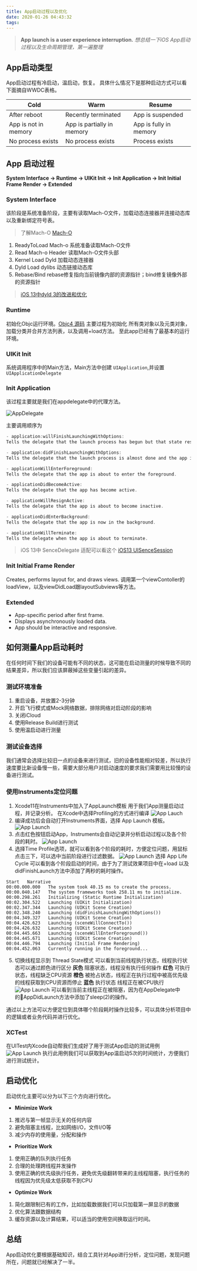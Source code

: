 ```yaml
---
title: App启动过程以及优化
date: 2020-01-26 04:43:32
tags:
---
```


> **App launch is a user experience interruption.**
> *想总结一下iOS App启动过程以及生命周期管理，第一遍整理*

## App启动类型
 App启动过程有冷启动，温启动，恢复。 具体什么情况下是那种启动方式可以看下面摘自WWDC表格。

Cold | Warm |  Resume  
-|-|-
After reboot | Recently terminated | App is suspended |
App is not in memory | App is partially in memory | App is fully in memory |
No process exists | No process exists | Process exists |

## App 启动过程

**System Interface -> Runtime -> UIKit Init -> Init Application -> Init Initial Frame Render -> Extended**

### System Interface
该阶段是系统准备阶段，主要有读取Mach-O文件，加载动态连接器并连接动态库以及重新绑定符号表。
> 了解Mach-O [Mach-O](../../../../2020/01/09/了解Mach-O文件/)

1. ReadyToLoad Mach-o 系统准备读取Mach-O文件
2. Read Mach-o Header 读取Mach-O文件头部
3. Kernel Load Dyld  加载动态连接器
4. Dyld Load  dylibs  动态链接动态库
5. Rebase/Bind rebase修复指向当前镜像内部的资源指针；bind修复镜像外部的资源指针

> [iOS 13中dyld 3的改进和优化](https://easeapi.com/blog/blog/83-ios13-dyld3.html)

<!--more-->

### Runtime
初始化Objc运行环境。[Objc4 源码](https://github.com/opensource-apple/objc4)
主要过程为初始化 所有类对象以及元类对象，加载分类并合并方法列表，以及调用+load方法。
至此app已经有了最基本的运行环境。

### UIKit Init
系统调用程序中的Main方法，Main方法中创建 `UIApplication`,并设置`UIApplicationDelegate`

### Init Application
该过程主要就是我们在appdelegate中的代理方法。

![AppDelegate](app_delegate.png)

主要调用顺序为
``` c
- application:willFinishLaunchingWithOptions: 
Tells the delegate that the launch process has begun but that state restoration has not yet occurred.

- application:didFinishLaunchingWithOptions:
Tells the delegate that the launch process is almost done and the app is almost ready to run.

- applicationWillEnterForeground:
Tells the delegate that the app is about to enter the foreground.

- applicationDidBecomeActive:
Tells the delegate that the app has become active.

- applicationWillResignActive:
Tells the delegate that the app is about to become inactive.

- applicationDidEnterBackground:
Tells the delegate that the app is now in the background.

- applicationWillTerminate:
Tells the delegate when the app is about to terminate.

```

> iOS 13中 SenceDelegate 适配可以看这个 [iOS13 UISenceSession](../../../../2020/01/01/iOS13-UISceneSession/)

### Init Initial Frame Render 
Creates, performs layout for, and draws views.
调用第一个viewContoller的loadView，以及viewDidLoad跟layoutSubviews等方法。

### Extended
- App-specific period after first frame.
- Displays asynchronously loaded data.
- App should be interactive and responsive.

## 如何测量App启动耗时
在任何时间下我们的设备可能有不同的状态，这可能在启动测量的时候导致不同的结果差异，所以我们应该屏蔽掉这些变量引起的差异。

### 测试环境准备

1. 重启设备，并放置2-3分钟
2. 开启飞行模式或Mock网络数据，排除网络对启动阶段的影响
3. 关闭iCloud
4. 使用Release Build进行测试
5. 使用温启动进行测量

### 测试设备选择
我们通常会选择比较旧一点的设备来进行测试，旧的设备性能相对较差，所以执行速度要比新设备慢一些，需要大部分用户对启动速度的要求我们需要用比较慢的设备进行测试。

### 使用Instruments定位问题

1. Xcode11在Instruments中加入了AppLaunch模板 用于我们App测量启动过程，并记录分析。
在Xcode中选择Profiling的方式进行编译
![App Lauch](applaunch1.png)
2. 编译成功后会自动打开Instruments界面，选择 App Launch 模板。
![App Launch](applaunch2.png)
3. 点击红色按钮启动App，Instruments会自动记录并分析启动过程以及各个阶段的耗时。
![App Launch](applaunch4.png)
4. 选择Time Profile选项，就可以看到各个阶段的耗时，方便定位问题，用鼠标点击三下，可以选中当前阶段进行过滤数据。
![App Launch](applaunch5.png)
选择 App Life Cycle 可以看到各个阶段启动的时间，由于为了测试效果项目中在+load 以及 didFinishLaunch方法中添加了两秒的耗时操作。
```
Start	Narrative	
00:00.000.000	The system took 40.15 ms to create the process.	
00:00.040.147	The system frameworks took 258.11 ms to initialize.	
00:00.298.261	Initializing (Static Runtime Initialization)	
00:02.304.522	Launching (UIKit Initialization)	
00:02.347.344	Launching (UIKit Scene Creation)	
00:02.348.240	Launching (didFinishLaunchingWithOptions())	
00:04.349.327	Launching (UIKit Scene Creation)	
00:04.426.623	Launching (sceneWillConnectTo())	
00:04.426.632	Launching (UIKit Scene Creation)	
00:04.445.663	Launching (sceneWillEnterForeground())	
00:04.445.671	Launching (UIKit Scene Creation)	
00:04.446.794	Launching (Initial Frame Rendering)	
00:04.452.063	Currently running in the foreground...	

```
5. 切换线程显示到 Thread State模式 可以看到当前线程执行状态，线程执行状态可以通过颜色进行区分
 **灰色** 阻塞状态，线程没有执行任何操作
 **红色** 可执行状态，线程缺乏CPU资源
 **橙色** 被抢占状态，线程正在执行过程中被高优先级的线程获取到CPU资源而停止
 **蓝色** 执行状态 线程正在被CPU执行
![App Launch](applaunch6.png)
可以看到当前主线程正在被阻塞，因为在AppDelegate中的AppDidLaunch方法中添加了sleep(2)的操作。

通过以上方法可以方便定位到具体哪个阶段耗时操作比较多，可以具体分析项目中的逻辑或者业务代码并进行优化。

### XCTest
在UITest内Xcode自动帮我们生成好了用于测试App启动的测试用例
![App Launch](applaunch8.png)
执行此用例我们可以获取到App温启动5次的时间统计，方便我们进行测试统计。

## 启动优化
启动优化主要可以分为以下三个方向进行优化。
- **Minimize Work**
1. 推迟与第一帧显示无关的任何内容
2. 避免阻塞主线程，比如网络I/O，文件I/O等
3. 减少内存的使用量，分配和操作

- **Prioritize Work**
1. 使用正确的队列执行任务
2. 合理的处理跨线程并发操作
3. 使用正确的优先级执行任务，避免优先级翻转带来的主线程阻塞，执行任务的线程因为优先级太低获取不到CPU
   
- **Optimize Work**
1. 简化跟限制已有的工作，比如加载数据我们可以只加载第一屏显示的数据
2. 优化算法跟数据结构
3. 缓存资源以及计算结果，可以适当的使用空间换取运行时间。


## 总结
App启动优化要根据基础知识，结合工具针对App进行分析，定位问题，发现问题所在，问题就已经解决了一半。